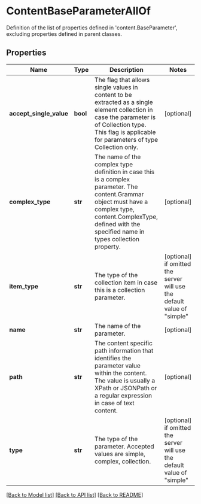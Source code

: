 # ContentBaseParameterAllOf

Definition of the list of properties defined in 'content.BaseParameter', excluding properties defined in parent classes.
## Properties
Name | Type | Description | Notes
------------ | ------------- | ------------- | -------------
**accept_single_value** | **bool** | The flag that allows single values in content to be extracted as a single element collection in case the parameter is of Collection type. This flag is applicable for parameters of type Collection only. | [optional] 
**complex_type** | **str** | The name of the complex type definition in case this is a complex parameter. The content.Grammar object must have a complex type, content.ComplexType, defined with the specified name in types collection property. | [optional] 
**item_type** | **str** | The type of the collection item in case this is a collection parameter. | [optional]  if omitted the server will use the default value of "simple"
**name** | **str** | The name of the parameter. | [optional] 
**path** | **str** | The content specific path information that identifies the parameter value within the content. The value is usually a XPath or JSONPath or a regular expression in case of text content. | [optional] 
**type** | **str** | The type of the parameter. Accepted values are simple, complex, collection. | [optional]  if omitted the server will use the default value of "simple"

[[Back to Model list]](../README.md#documentation-for-models) [[Back to API list]](../README.md#documentation-for-api-endpoints) [[Back to README]](../README.md)


